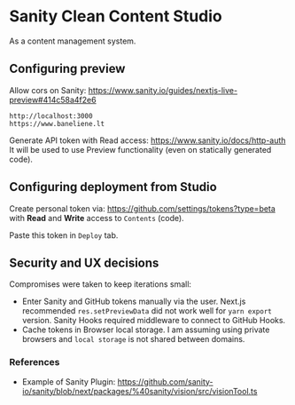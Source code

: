 # Sanity Clean Content Studio

As a content management system.

## Configuring preview

Allow cors on Sanity: https://www.sanity.io/guides/nextjs-live-preview#414c58a4f2e6

```
http://localhost:3000
https://www.baneliene.lt
```

Generate API token with Read access: https://www.sanity.io/docs/http-auth
It will be used to use Preview functionality (even on statically generated code).

## Configuring deployment from Studio

Create personal token via: https://github.com/settings/tokens?type=beta
with **Read** and **Write** access to `Contents` (code).

Paste this token in `Deploy` tab.

## Security and UX decisions

Compromises were taken to keep iterations small:

- Enter Sanity and GitHub tokens manually via the user.
  Next.js recommended `res.setPreviewData` did not work well for `yarn export` version.
  Sanity Hooks required middleware to connect to GitHub Hooks.
- Cache tokens in Browser local storage.
  I am assuming using private browsers and `local storage` is not shared between domains.

### References

- Example of Sanity Plugin: https://github.com/sanity-io/sanity/blob/next/packages/%40sanity/vision/src/visionTool.ts
